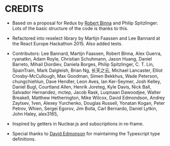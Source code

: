 # CREDITS

- Based on a proposal for Redux by [Robert Binna](https://github.com/speedskater) and Philip Spitzlinger.
  Lots of the basic structure of the code is thanks to this.

- Refactored into reselect library by Martijn Faassen and Lee Bannard
  at the React Europe Hackathon 2015. Also added tests.

- Contributors: Lee Bannard, Martijn Faassen, Robert Binna, Alex
  Guerra, ryanatkn, Adam Royle, Christian Schuhmann, Jason Huang,
  Daniel Barreto, Mihail Diordiev, Daniela Borges, Philip Spitzlinger,
  C. T. Lin, SpainTrain, Mark Dalgleish, Brian Ng, 长天之云, Michael Lancaster,
  Elliot Crosby-McCullough, Max Goodman, Simen Bekkhus, Wade Peterson,
  chungchiehlun, Dave Hendler, Leon Aves, Ian Ker-Seymer, Josh Kelley,
  Daniel Bugl, Courtland Allen, Henrik Joreteg, Kyle Davis, Nick Ball,
  Salvador Hernandez, mctep, Jacob Rask, Luqmaan Dawoodjee, Walter Breakell,
  Matthew Hetherington, Mike Wilcox, David Edmondson, Andrey Zaytsev, 1ven,
  Alexey Yurchenko, Douglas Russell, Yonatan Kogan, Peter Petrov,
  Whien, Sergei Egorov, Jim Bolla, Carl Bernardo, Daniel Lytkin, John Haley,
  alex3165,

- Inspired by getters in Nuclear.js and subscriptions in re-frame.

- Special thanks to [David Edmonson](https://github.com/threehams) for maintaining the Typescript type definitions.

